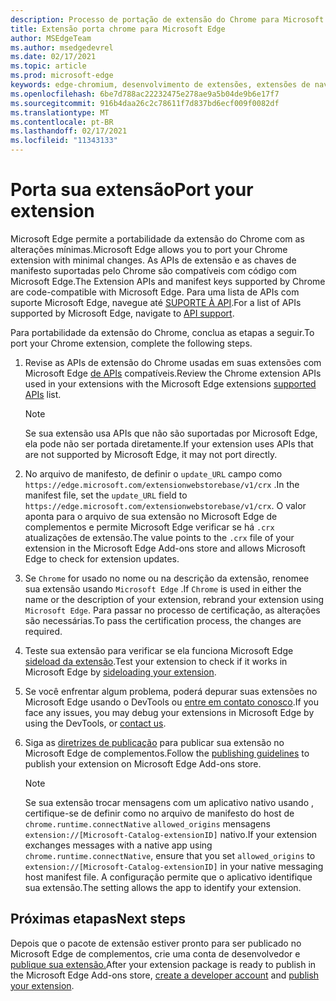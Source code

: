 ```yaml
---
description: Processo de portação de extensão do Chrome para Microsoft Edge
title: Extensão porta chrome para Microsoft Edge
author: MSEdgeTeam
ms.author: msedgedevrel
ms.date: 02/17/2021
ms.topic: article
ms.prod: microsoft-edge
keywords: edge-chromium, desenvolvimento de extensões, extensões de navegador, complementos, partner center, desenvolvedor
ms.openlocfilehash: 6be7d788ac22232475e278ae9a5b04de9b6e17f7
ms.sourcegitcommit: 916b4daa26c2c78611f7d837bd6ecf009f0082df
ms.translationtype: MT
ms.contentlocale: pt-BR
ms.lasthandoff: 02/17/2021
ms.locfileid: "11343133"
---
```

# <span data-ttu-id="ad6ff-104">Porta sua extensão</span><span class="sxs-lookup"><span data-stu-id="ad6ff-104">Port your extension</span></span>  

<span data-ttu-id="ad6ff-105">Microsoft Edge permite a portabilidade da extensão do Chrome com as alterações mínimas.</span><span class="sxs-lookup"><span data-stu-id="ad6ff-105">Microsoft Edge allows you to port your Chrome extension with minimal changes.</span></span>  <span data-ttu-id="ad6ff-106">As APIs de extensão e as chaves de manifesto suportadas pelo Chrome são compatíveis com código com Microsoft Edge.</span><span class="sxs-lookup"><span data-stu-id="ad6ff-106">The Extension APIs and manifest keys supported by Chrome are code-compatible with Microsoft Edge.</span></span>  <span data-ttu-id="ad6ff-107">Para uma lista de APIs com suporte Microsoft Edge, navegue até [SUPORTE À API][ExtensionApiSupport].</span><span class="sxs-lookup"><span data-stu-id="ad6ff-107">For a list of APIs supported by Microsoft Edge, navigate to [API support][ExtensionApiSupport].</span></span>  

<span data-ttu-id="ad6ff-108">Para portabilidade da extensão do Chrome, conclua as etapas a seguir.</span><span class="sxs-lookup"><span data-stu-id="ad6ff-108">To port your Chrome extension, complete the following steps.</span></span>  

1.  <span data-ttu-id="ad6ff-109">Revise as APIs de extensão do Chrome usadas em suas extensões com Microsoft Edge [de APIs][ExtensionApiSupport] compatíveis.</span><span class="sxs-lookup"><span data-stu-id="ad6ff-109">Review the Chrome extension APIs used in your extensions with the Microsoft Edge extensions [supported APIs][ExtensionApiSupport] list.</span></span>  
    
    > [!NOTE]
    > <span data-ttu-id="ad6ff-110">Se sua extensão usa APIs que não são suportadas por Microsoft Edge, ela pode não ser portada diretamente.</span><span class="sxs-lookup"><span data-stu-id="ad6ff-110">If your extension uses APIs that are not supported by Microsoft Edge, it may not port directly.</span></span>  
    
1.  <span data-ttu-id="ad6ff-111">No arquivo de manifesto, de definir o `update_URL` campo como `https://edge.microsoft.com/extensionwebstorebase/v1/crx` .</span><span class="sxs-lookup"><span data-stu-id="ad6ff-111">In the manifest file, set the `update_URL` field to `https://edge.microsoft.com/extensionwebstorebase/v1/crx`.</span></span>  <span data-ttu-id="ad6ff-112">O valor aponta para o arquivo de sua extensão no Microsoft Edge de complementos e permite Microsoft Edge verificar se há `.crx` atualizações de extensão.</span><span class="sxs-lookup"><span data-stu-id="ad6ff-112">The value points to the `.crx` file of your extension in the Microsoft Edge Add-ons store and allows Microsoft Edge to check for extension updates.</span></span>  
1.  <span data-ttu-id="ad6ff-113">Se `Chrome` for usado no nome ou na descrição da extensão, renomee sua extensão usando `Microsoft Edge` .</span><span class="sxs-lookup"><span data-stu-id="ad6ff-113">If `Chrome` is used in either the name or the description of your extension, rebrand your extension using `Microsoft Edge`.</span></span>  <span data-ttu-id="ad6ff-114">Para passar no processo de certificação, as alterações são necessárias.</span><span class="sxs-lookup"><span data-stu-id="ad6ff-114">To pass the certification process, the changes are required.</span></span>  
1.  <span data-ttu-id="ad6ff-115">Teste sua extensão para verificar se ela funciona Microsoft Edge [sideload da extensão][ExtensionsGettingStartedExtensionSideloading].</span><span class="sxs-lookup"><span data-stu-id="ad6ff-115">Test your extension to check if it works in Microsoft Edge by [sideloading your extension][ExtensionsGettingStartedExtensionSideloading].</span></span>  
1.  <span data-ttu-id="ad6ff-116">Se você enfrentar algum problema, poderá depurar suas extensões no Microsoft Edge usando o DevTools ou [entre em contato conosco][mailtoExtensionMicrosoft].</span><span class="sxs-lookup"><span data-stu-id="ad6ff-116">If you face any issues, you may debug your extensions in Microsoft Edge by using the DevTools, or [contact us][mailtoExtensionMicrosoft].</span></span>  
1.  <span data-ttu-id="ad6ff-117">Siga as [diretrizes de publicação][ExtensionsPublishPublishExtension] para publicar sua extensão no Microsoft Edge de complementos.</span><span class="sxs-lookup"><span data-stu-id="ad6ff-117">Follow the [publishing guidelines][ExtensionsPublishPublishExtension] to publish your extension on Microsoft Edge Add-ons store.</span></span>  
    
    > [!NOTE]
    > <span data-ttu-id="ad6ff-118">Se sua extensão trocar mensagens com um aplicativo nativo usando , certifique-se de definir como no arquivo de manifesto do host de `chrome.runtime.connectNative` `allowed_origins` mensagens `extension://[Microsoft-Catalog-extensionID]` nativo.</span><span class="sxs-lookup"><span data-stu-id="ad6ff-118">If your extension exchanges messages with a native app using `chrome.runtime.connectNative`, ensure that you set `allowed_origins` to `extension://[Microsoft-Catalog-extensionID]` in your native messaging host manifest file.</span></span>  <span data-ttu-id="ad6ff-119">A configuração permite que o aplicativo identifique sua extensão.</span><span class="sxs-lookup"><span data-stu-id="ad6ff-119">The setting allows the app to identify your extension.</span></span>  
    
## <span data-ttu-id="ad6ff-120">Próximas etapas</span><span class="sxs-lookup"><span data-stu-id="ad6ff-120">Next steps</span></span>  

<span data-ttu-id="ad6ff-121">Depois que o pacote de extensão estiver pronto para ser [][ExtensionsPublishCreateDevAccount] publicado no Microsoft Edge de complementos, crie uma conta de desenvolvedor e [publique sua extensão.][ExtensionsPublishPublishExtension]</span><span class="sxs-lookup"><span data-stu-id="ad6ff-121">After your extension package is ready to publish in the Microsoft Edge Add-ons store, [create a developer account][ExtensionsPublishCreateDevAccount] and [publish your extension][ExtensionsPublishPublishExtension].</span></span>  

<!-- links -->  

[ExtensionApiSupport]: ./api-support.md "Suporte à API | Microsoft Docs"  
[ExtensionsGettingStartedExtensionSideloading]: ../getting-started/extension-sideloading.md "Fazer sideload da extensão | Microsoft Docs"  
[ExtensionsPublishCreateDevAccount]: ../publish/create-dev-account.md "Registro de desenvolvedor | Microsoft Docs"  
[ExtensionsPublishPublishExtension]: ../publish/publish-extension.md "Publicar sua extensão | Microsoft Docs"  

[ChromeDeveloperWebStorePayments]: https://developer.chrome.com/webstore/one_time_payments "Pagamentos únicos | Desenvolvedor do Chrome"  

[mailtoExtensionMicrosoft]: mailto:ext_dev_support@microsoft.com "ext_dev_support@microsoft.com"  
